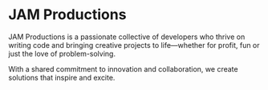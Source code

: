 # JAM Productions

JAM Productions is a passionate collective of developers who thrive on writing code and bringing creative projects to life—whether for profit, fun or just the love of problem-solving.

With a shared commitment to innovation and collaboration, we create solutions that inspire and excite.
